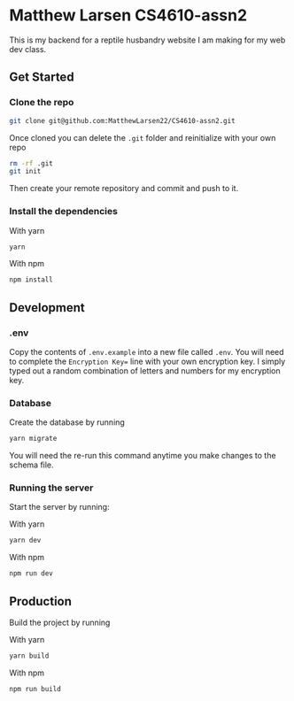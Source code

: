 # Matthew Larsen CS4610-assn2
This is my backend for a reptile husbandry website I am making for my web dev class.

## Get Started
### Clone the repo
```bash
git clone git@github.com:MatthewLarsen22/CS4610-assn2.git
```
Once cloned you can delete the `.git` folder and reinitialize with your own repo

```bash
rm -rf .git
git init
```
Then create your remote repository and commit and push to it.

### Install the dependencies

With yarn
```bash
yarn
```

With npm
```bash
npm install
```

## Development
### .env
Copy the contents of `.env.example` into a new file called `.env`. You will need to complete the `Encryption Key=` line with your own encryption key. I simply typed out a random combination of letters and numbers for my encryption key.

### Database
Create the database by running
```bash
yarn migrate
```
You will need the re-run this command anytime you make changes to the schema file.

### Running the server
Start the server by running:

With yarn
```bash
yarn dev
```

With npm
```bash
npm run dev
```

## Production
Build the project by running

With yarn
```bash
yarn build
```

With npm
```bash
npm run build
```
